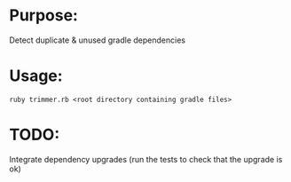 Purpose:
====
Detect duplicate & unused gradle dependencies

Usage:
====
    ruby trimmer.rb <root directory containing gradle files>

TODO:
====

Integrate dependency upgrades (run the tests to check that the upgrade is ok)
